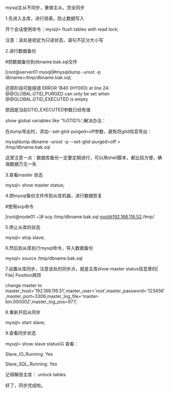 mysql主从不同步，重做主从，完全同步

 1.先进入主库，进行锁表，防止数据写入 

开个会话使用命令：mysql> flush tables with read lock;

 注意：该处是锁定为只读状态，语句不区分大小写 

 2.进行数据备份  

\#把数据备份到dbname.bak.sql文件

[root@server01 mysql]#mysqldump -uroot -p dbname>/tmp/dbname.bak.sql;

还原阶段可能报错 ERROR 1840 (HY000) at line 24: @@GLOBAL.GTID_PURGED can only be set when @@GLOBAL.GTID_EXECUTED is empty

原因是当前GTID_EXECUTED参数已经有值

show global variables like '%GTID%';解决办法：

在dump导出时，添加--set-gtid-purged=off参数，避免将gtid信息导出：

 mysqldump dbname -uroot -p --set-gtid-purged=off > /tmp/dbname.bak.sql

这里注意一点：数据库备份一定要定期进行，可以用shell脚本，都比较方便，确保数据万无一失

 3.查看master 状态 

 mysql> show master status; 

 4.把mysql备份文件传到从库机器，进行数据恢复 

\#使用scp命令

[root@node01 ~]# scp /tmp/dbname.bak.sql root@192.168.116.52:/tmp/

5.停止从库的状态

mysql> stop slave;

6.然后到从库执行mysql命令，导入数据备份

mysql> source /tmp/dbname.bak.sql

7.设置从库同步，注意该处的同步点，就是主库show master status信息里的| File| Position两项

change master to master_host='192.168.116.51',master_user='root',master_password='123456',master_port=3306,master_log_file='master-bin.000002',master_log_pos=977;

8.重新开启从同步

mysql> start slave;

9.查看同步状态

mysql> show slave status\G  查看：

Slave_IO_Running: Yes

Slave_SQL_Running: Yes

记得解锁主库： unlock tables 

好了，同步完成啦。